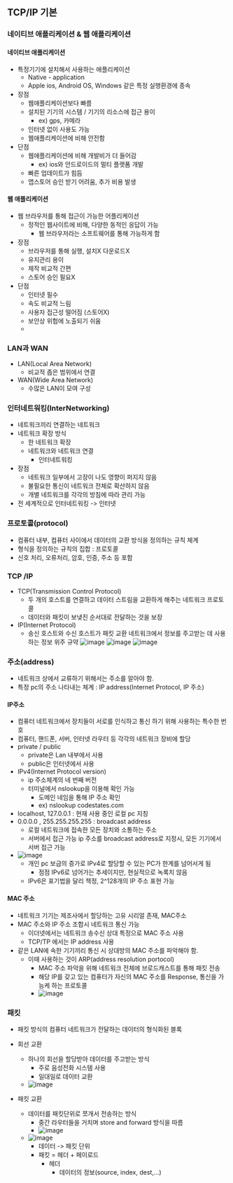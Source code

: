## TCP/IP 기본

### 네이티브 애플리케이션 & 웹 애플리케이션
#### 네이티브 애플리케이션
- 특정기기에 설치해서 사용하는 애플리케이션
  - Native - application
  - Apple ios, Android OS, Windows 같은 특정 실행환경에 종속
- 장점
  - 웹애플리케이션보다 빠름
  - 설치된 기기의 시스템 / 기기의 리소스에 접근 용이
    - ex) gps, 카메라
  - 인터넷 없이 사용도 가능
  - 웹애플리케이션에 비해 안전함
- 단점
  - 웹애플리케이션에 비해 개발비가 더 들어감
    - ex) ios와 안드로이드의 멀티 플랫폼 개발
  - 빠른 업데이트가 힘듬
  - 앱스토어 승인 받기 어려움, 추가 비용 발생

#### 웹 애플리케이션
- 웹 브라우저를 통해 접근이 가능한 어플리케이션
  - 정적인 웹사이트에 비해, 다양한 동적인 응답이 가능
    - 웹 브라우저라는 소프트웨어를 통해 가능하게 함
- 장점
  - 브라우저를 통해 실행, 설치X 다운로드X
  - 유지관리 용이
  - 제작 비교적 간편
  - 스토어 승인 필요X
- 단점
  - 인터넷 필수
  - 속도 비교적 느림
  - 사용자 접근성 떨어짐 (스토어X)
  - 보안상 위험에 노출되기 쉬움
  - 
### LAN과 WAN
- LAN(Local Area Network)
  - 비교적 좁은 범위에서 연결
- WAN(Wide Area Network)
  - 수많은 LAN이 모여 구성

### 인터네트워킹(InterNetworking)
- 네트워크끼리 연결하는 네트워크
- 네트워크 확장 방식
  - 한 네트워크 확장
  - 네트워크와 네트워크 연결
    - 인터네트워킹
- 장점
  - 네트워크 일부에서 고장이 나도 영향이 퍼지지 않음
  - 불필요한 통신이 네트워크 전체로 확산하지 않음
  - 개별 네트워크를 각각의 방침에 따라 관리 가능
- 전 세계적으로 인터네트워킹 -> 인터넷

### 프로토콜(protocol)
- 컴퓨터 내부, 컴퓨터 사이에서 데이터의 교환 방식을 정의하는 규칙 체계
- 형식을 정의하는 규칙의 집합 : 프로토콜
- 신호 처리, 오류처리, 암호, 인증, 주소 등 포함

### TCP /IP
- TCP(Transmission Control Protocol)
  - 두 개의 호스트를 연결하고 데이터 스트림을 교환하게 해주는 네트워크 프로토콜
  - 데이터와 패킷이 보냊진 순서대로 전달하는 것을 보장
- IP(Internet Protocol)
  - 송신 호스트와 수신 호스트가 패킷 교환 네트워크에서 정보를 주고받는 데 사용하는 정보 위주 규약
![image](https://user-images.githubusercontent.com/102513932/193191699-25462209-94c9-4e04-87b4-577ec0a30daf.png)
![image](https://user-images.githubusercontent.com/102513932/193173323-c62f98b1-8b6b-4415-9b57-d71990d2d0cd.png)
![image](https://user-images.githubusercontent.com/102513932/193173363-d8f0b675-6304-41c7-a64b-9adf0326d5be.png)

### 주소(address)
- 네트워크 상에서 교류하기 위해서는 주소를 알아야 함.
- 특정 pc의 주소 나타내는 체계 : IP address(Internet Protocol, IP 주소)

#### IP주소
- 컴퓨터 네트워크에서 장치들이 서로를 인식하고 통신 하기 위해 사용하는 특수한 번호
- 컴퓨터, 핸드폰, 서버, 인터넷 라우터 등 각각의 네트워크 장비에 할당
- private / public
  - private은 Lan 내부에서 사용
  - public은  인터넷에서 사용
- IPv4(Internet Protocol version)
  - ip 주소체계의 네 번째 버전
  - 터미널에서 nslookup을 이용해 확인 가능
    - 도메인 네임을 통해 IP 주소 확인
    - ex) nslookup codestates.com
- localhost, 127.0.0.1 : 현재 사용 중인 로컬 pc 지칭
- 0.0.0.0 , 255.255.255.255 : broadcast address
  - 로컬 네트워크에 접속한 모든 장치와 소통하는 주소
  - 서버에서 접근 가능 ip 주소를 broadcast address로 지정시, 모든 기기에서 서버 접근 가능
- ![image](https://user-images.githubusercontent.com/102513932/193179906-cfbba556-02b9-41b8-883e-36808bf61b15.png)
  - 개인 pc 보급의 증가로 IPv4로 할당할 수 있는 PC가 한계를 넘어서게 됨
    - 점점 IPv6로 넘어가는 추세이지만, 현실적으로 녹록치 않음
  - IPv6은 표기법을 달리 책정, 2^128개의 IP 주소 표현 가능

#### MAC 주소
- 네트워크 기기는 제조사에서 할당하는 고유 시리얼 존재, MAC주소
- MAC 주소와 IP 주소 조합시 네트워크 통신 가능
  - 이더넷에서는 네트워크 송수신 상대 특정으로 MAC 주소 사용
  - TCP/TP 에서는 IP address 사용
- 같은 LAN에 속한 기기끼리 통신 시 상대방의 MAC 주소를 파악해야 함.
  - 이때 사용하는 것이 ARP(address resolution portocol) 
    - MAC 주소 파악을 위해 네트워크 전체에 브로드캐스트를 통해 패킷 전송
    - 해당 IP를 갖고 있는 컴퓨터가 자신의 MAC 주소를 Response, 통신을 가능케 하는 프로토콜 
    - ![image](https://user-images.githubusercontent.com/102513932/193181158-9bddfbdf-7603-4a3a-bcc1-8bf701fd3380.png) 

### 패킷
- 패킷 방식의 컴퓨터 네트워크가 전달하는 데이터의 형식화된 블록

- 회선 교환 
  - 하나의 회선을 할당받아 데이터를 주고받는 방식
    - 주로 음성전화 시스템 사용
    - 일대일로 데이터 교환
  - ![image](https://user-images.githubusercontent.com/102513932/193181864-2cfc3f72-82f8-46ea-b18b-4a24a2e184b0.png)
- 패킷 교환 
  - 데이터를 패킷단위로 쪼개서 전송하는 방식
    - 중간 라우터들을 거치며 store and forward 방식을 따름
    - ![image](https://user-images.githubusercontent.com/102513932/193181880-4a5b4a59-24a3-49e6-b237-5064213558b8.png)
  - ![image](https://user-images.githubusercontent.com/102513932/193182143-9de4389c-1d26-410b-b228-f2161f998f67.png)
    - 데이터 -> 패킷 단위
    - 패킷 = 헤더 + 페이로드
      - 헤더
        - 데이터의 정보(source, index, dest,...)